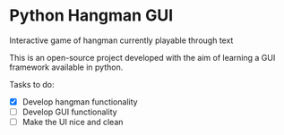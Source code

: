 # Python Hangman GUI
Interactive game of hangman currently playable through text

This is an open-source project developed with the aim of learning a GUI framework available in python.

Tasks to do:
- [x] Develop hangman functionality
- [ ] Develop GUI functionality
- [ ] Make the UI nice and clean
